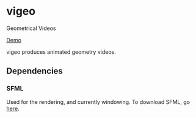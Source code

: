 # vigeo
Geometrical Videos

[Demo](https://i.imgur.com/iiI34UE.gifv)

vigeo produces animated geometry videos.

## Dependencies

### SFML 

Used for the rendering, and currently windowing. To download SFML, go [here](https://www.sfml-dev.org/download.php).
